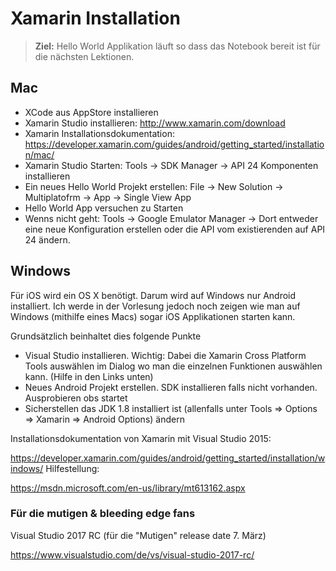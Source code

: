 # Xamarin Installation

> **Ziel:** Hello World Applikation läuft so dass das Notebook bereit ist für die nächsten Lektionen.

## Mac

* XCode aus AppStore installieren
* Xamarin Studio installieren: http://www.xamarin.com/download
* Xamarin Installationsdokumentation: https://developer.xamarin.com/guides/android/getting_started/installation/mac/
* Xamarin Studio Starten: Tools -> SDK Manager -> API 24 Komponenten installieren
* Ein neues Hello World Projekt erstellen: File -> New Solution -> Multiplatofrm -> App -> Single View App
* Hello World App versuchen zu Starten
* Wenns nicht geht: Tools -> Google Emulator Manager -> Dort entweder eine neue Konfiguration erstellen oder die API vom existierenden auf API 24 ändern.

## Windows

Für iOS wird ein OS X benötigt. Darum wird auf Windows nur Android installiert. Ich werde in der Vorlesung jedoch noch zeigen wie man auf Windows (mithilfe eines Macs) sogar iOS Applikationen starten kann.


Grundsätzlich beinhaltet dies folgende Punkte
* Visual Studio installieren. Wichtig: Dabei die Xamarin Cross Platform Tools auswählen im Dialog wo man die einzelnen Funktionen auswählen kann. (Hilfe in den Links unten)
* Neues Android Projekt erstellen. SDK installieren falls nicht vorhanden. Ausprobieren obs startet
* Sicherstellen das JDK 1.8 installiert ist (allenfalls unter Tools => Options => Xamarin => Android Options) ändern

Installationsdokumentation von Xamarin mit Visual Studio 2015:

https://developer.xamarin.com/guides/android/getting_started/installation/windows/
Hilfestellung: 

https://msdn.microsoft.com/en-us/library/mt613162.aspx

### Für die mutigen & bleeding edge fans
Visual Studio 2017 RC (für die "Mutigen" release date 7. März) 

https://www.visualstudio.com/de/vs/visual-studio-2017-rc/


